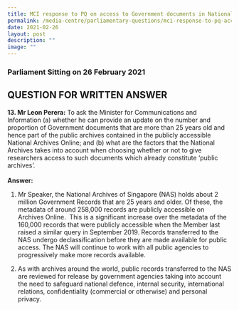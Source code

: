 ```yaml
---
title: MCI response to PQ on access to Government documents in National Archives
permalink: /media-centre/parliamentary-questions/mci-response-to-pq-access-govt-documents-national-archives/
date: 2021-02-26
layout: post
description: ""
image: ""
---
```

### Parliament Sitting on 26 February 2021

QUESTION FOR WRITTEN ANSWER
---------------------------

**13\. Mr Leon Perera:** To ask the Minister for Communications and Information (a) whether he can provide an update on the number and proportion of Government documents that are more than 25 years old and hence part of the public archives contained in the publicly accessible National Archives Online; and (b) what are the factors that the National Archives takes into account when choosing whether or not to give researchers access to such documents which already constitute ‘public archives’.  
   
**Answer:**  
  
1. Mr Speaker, the National Archives of Singapore (NAS) holds about 2 million Government Records that are 25 years and older. Of these, the metadata of around 258,000 records are publicly accessible on Archives Online.  This is a significant increase over the metadata of the 160,000 records that were publicly accessible when the Member last raised a similar query in September 2019. Records transferred to the NAS undergo declassification before they are made available for public access. The NAS will continue to work with all public agencies to progressively make more records available.  
  
2. As with archives around the world, public records transferred to the NAS are reviewed for release by government agencies taking into account the need to safeguard national defence, internal security, international relations, confidentiality (commercial or otherwise) and personal privacy.